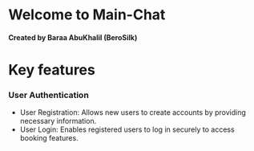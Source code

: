 <h1>Welcome to Main-Chat</h1>
<h4>Created by Baraa AbuKhalil (BeroSilk)</h4>

<h1>Key features</h1>
<h3>User Authentication</h3>

- User Registration: Allows new users to create accounts by providing necessary information.
- User Login: Enables registered users to log in securely to access booking features.